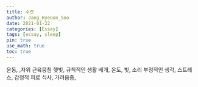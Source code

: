 ```yaml
---
title: 수면
author: Jang_Hyeoon_Soo
date: 2021-01-22
categories: [Essay]
tags: [essay, sleep]
pin: true
use_math: true
toc: true
---
```


운동, ,자위 근육뭉침
햇빛, 규칙적인 생활
베개, 온도, 빛, 소리
부정적인 생각, 스트레스, 감정적 피로
식사, 가려움증,
